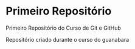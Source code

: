 # Primeiro Repositório
 Primeiro Repositório do Curso de Git e GitHub

Repositório criado durante o curso do guanabara